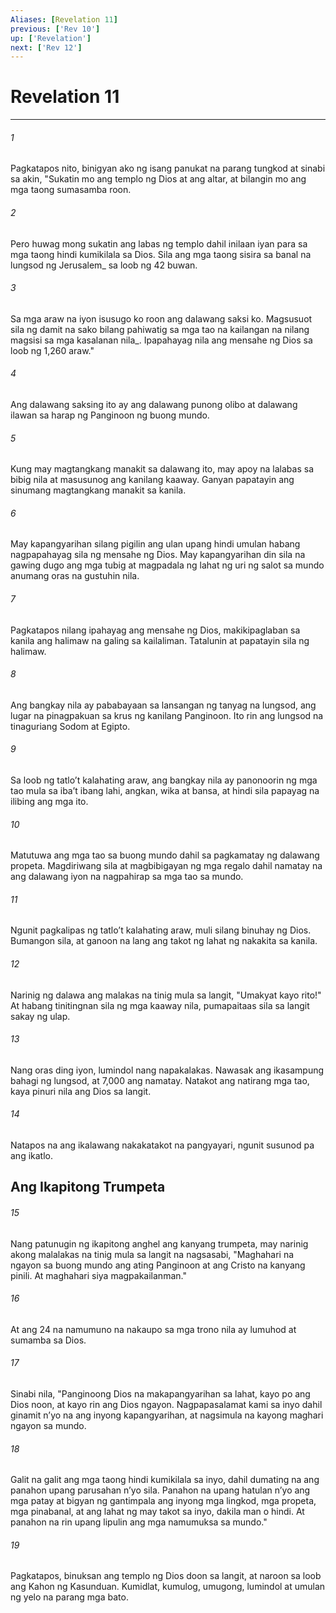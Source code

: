 ```yaml
---
Aliases: [Revelation 11]
previous: ['Rev 10']
up: ['Revelation']
next: ['Rev 12']
---
```

# Revelation 11

***






















###### 1 










Pagkatapos nito, binigyan ako ng isang panukat na parang tungkod at sinabi sa akin, "Sukatin mo ang templo ng Dios at ang altar, at bilangin mo ang mga taong sumasamba roon. 





















###### 2 










Pero huwag mong sukatin ang labas ng templo dahil inilaan iyan para sa mga taong hindi kumikilala sa Dios. Sila ang mga taong sisira sa banal na lungsod ng Jerusalem_ sa loob ng 42 buwan. 





















###### 3 










Sa mga araw na iyon isusugo ko roon ang dalawang saksi ko. Magsusuot sila ng damit na sako bilang pahiwatig sa mga tao na kailangan na nilang magsisi sa mga kasalanan nila_. Ipapahayag nila ang mensahe ng Dios sa loob ng 1,260 araw." 





















###### 4 










Ang dalawang saksing ito ay ang dalawang punong olibo at dalawang ilawan sa harap ng Panginoon ng buong mundo. 





















###### 5 










Kung may magtangkang manakit sa dalawang ito, may apoy na lalabas sa bibig nila at masusunog ang kanilang kaaway. Ganyan papatayin ang sinumang magtangkang manakit sa kanila. 





















###### 6 










May kapangyarihan silang pigilin ang ulan upang hindi umulan habang nagpapahayag sila ng mensahe ng Dios. May kapangyarihan din sila na gawing dugo ang mga tubig at magpadala ng lahat ng uri ng salot sa mundo anumang oras na gustuhin nila. 





















###### 7 










Pagkatapos nilang ipahayag ang mensahe ng Dios, makikipaglaban sa kanila ang halimaw na galing sa kailaliman. Tatalunin at papatayin sila ng halimaw. 





















###### 8 










Ang bangkay nila ay pababayaan sa lansangan ng tanyag na lungsod, ang lugar na pinagpakuan sa krus ng kanilang Panginoon. Ito rin ang lungsod na tinaguriang Sodom at Egipto. 





















###### 9 










Sa loob ng tatloʼt kalahating araw, ang bangkay nila ay panonoorin ng mga tao mula sa ibaʼt ibang lahi, angkan, wika at bansa, at hindi sila papayag na ilibing ang mga ito. 





















###### 10 










Matutuwa ang mga tao sa buong mundo dahil sa pagkamatay ng dalawang propeta. Magdiriwang sila at magbibigayan ng mga regalo dahil namatay na ang dalawang iyon na nagpahirap sa mga tao sa mundo. 





















###### 11 










Ngunit pagkalipas ng tatloʼt kalahating araw, muli silang binuhay ng Dios. Bumangon sila, at ganoon na lang ang takot ng lahat ng nakakita sa kanila. 





















###### 12 










Narinig ng dalawa ang malakas na tinig mula sa langit, "Umakyat kayo rito!" At habang tinitingnan sila ng mga kaaway nila, pumapaitaas sila sa langit sakay ng ulap. 





















###### 13 










Nang oras ding iyon, lumindol nang napakalakas. Nawasak ang ikasampung bahagi ng lungsod, at 7,000 ang namatay. Natakot ang natirang mga tao, kaya pinuri nila ang Dios sa langit. 





















###### 14 










Natapos na ang ikalawang nakakatakot na pangyayari, ngunit susunod pa ang ikatlo.

## Ang Ikapitong Trumpeta 





















###### 15 










Nang patunugin ng ikapitong anghel ang kanyang trumpeta, may narinig akong malalakas na tinig mula sa langit na nagsasabi, "Maghahari na ngayon sa buong mundo ang ating Panginoon at ang Cristo na kanyang pinili. At maghahari siya magpakailanman." 





















###### 16 










At ang 24 na namumuno na nakaupo sa mga trono nila ay lumuhod at sumamba sa Dios. 





















###### 17 










Sinabi nila, "Panginoong Dios na makapangyarihan sa lahat, kayo po ang Dios noon, at kayo rin ang Dios ngayon. Nagpapasalamat kami sa inyo dahil ginamit nʼyo na ang inyong kapangyarihan, at nagsimula na kayong maghari ngayon sa mundo. 





















###### 18 










Galit na galit ang mga taong hindi kumikilala sa inyo, dahil dumating na ang panahon upang parusahan nʼyo sila. Panahon na upang hatulan nʼyo ang mga patay at bigyan ng gantimpala ang inyong mga lingkod, mga propeta, mga pinabanal, at ang lahat ng may takot sa inyo, dakila man o hindi. At panahon na rin upang lipulin ang mga namumuksa sa mundo." 





















###### 19 










Pagkatapos, binuksan ang templo ng Dios doon sa langit, at naroon sa loob ang Kahon ng Kasunduan. Kumidlat, kumulog, umugong, lumindol at umulan ng yelo na parang mga bato.
